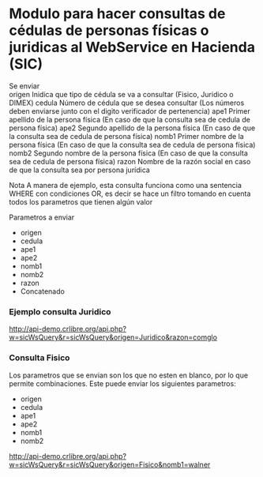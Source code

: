 # Modulo para hacer consultas de cédulas de personas físicas o juridicas al WebService en Hacienda (SIC)
Se enviar                               
        origen Inidica que tipo de cédula se va a consultar (Fisico,  Juridico o DIMEX)
        cedula Número de cédula que se desea consultar (Los números deben enviarse junto con el digito verificador de pertenencia)
        ape1 Primer apellido de la persona física (En caso de que la consulta sea de cedula de persona física)
        ape2 Segundo apellido de la persona física (En caso de que la consulta sea de cedula de persona física)
        nomb1 Primer nombre de la persona física (En caso de que la consulta sea de cedula de persona física)
        nomb2 Segundo nombre de la persona física (En caso de que la consulta sea de cedula de persona física)
        razon Nombre de la razón social en caso de que la consulta sea por persona jurídica

Nota
        A manera de ejemplo, esta consulta funciona como una sentencia WHERE con condiciones OR, es decir
        se hace un filtro tomando en cuenta todos los parametros que tienen algún valor
    
Parametros a enviar
- origen
- cedula
- ape1
- ape2
- nomb1
- nomb2
- razon
- Concatenado

### Ejemplo consulta Juridico
http://api-demo.crlibre.org/api.php?w=sicWsQuery&r=sicWsQuery&origen=Juridico&razon=comglo
### Consulta Fisico
Los parametros que se envian son los que no esten en blanco, por lo que permite combinaciones.
Este puede enviar los siguientes parametros:
- origen
- cedula
- ape1
- ape2
- nomb1
- nomb2

http://api-demo.crlibre.org/api.php?w=sicWsQuery&r=sicWsQuery&origen=Fisico&nomb1=walner
